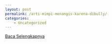 ```yaml
---
layout: post
permalink: /arti-mimpi-menangis-karena-dibully/
categories:
    - Uncategorized
---
```


[Baca Selengkapnya](/01)